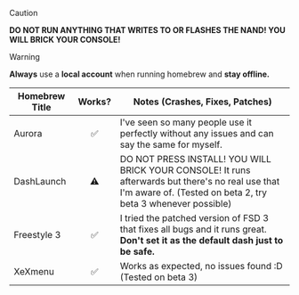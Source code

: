 > [!CAUTION]
> **DO NOT RUN ANYTHING THAT WRITES TO OR FLASHES THE NAND! YOU WILL BRICK YOUR CONSOLE!**

> [!WARNING]
> **Always** use a **local account** when running homebrew and **stay offline.**

| Homebrew Title | Works? | Notes (Crashes, Fixes, Patches) |
|--------------------|:------:|---------------------------------|
| Aurora         | ✅     | I've seen so many people use it perfectly without any issues and can say the same for myself. |
| DashLaunch     | ⚠️     | DO NOT PRESS INSTALL! YOU WILL BRICK YOUR CONSOLE! It runs afterwards but there's no real use that I'm aware of. (Tested on beta 2, try beta 3 whenever possible) |
| Freestyle 3    | ✅     | I tried the patched version of FSD 3 that fixes all bugs and it runs great. **Don't set it as the default dash just to be safe.**
| XeXmenu        | ✅     | Works as expected, no issues found :D (Tested on beta 3)|
